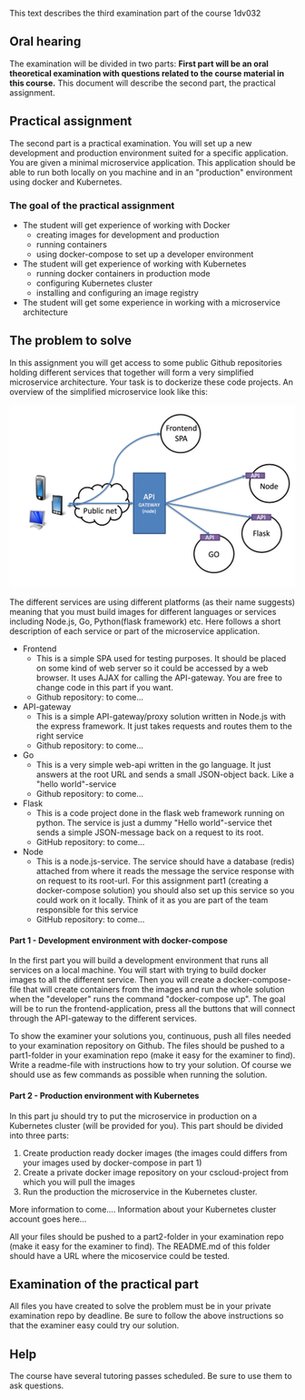 This text describes the third examination part of the course 1dv032


## Oral hearing
The examination will be divided in two parts: **First part will be an oral theoretical examination with questions related to the course material in this course.** This document will describe the second part, the practical assignment.

## Practical assignment
The second part is a practical examination. You will set up a new development and production environment suited for a specific application. You are given a minimal microservice application. This application should be able to run both locally on you machine and in an "production" environment using docker and Kubernetes.

### The goal of the practical assignment
* The student will get experience of working with Docker
  * creating images for development and production
  * running containers
  * using docker-compose to set up a developer environment
* The student will get experience of working with Kubernetes
  * running docker containers in production mode
  * configuring Kubernetes cluster
  * installing and configuring an image registry
* The student will get some experience in working with a microservice architecture


## The problem to solve
In this assignment you will get access to some public Github repositories holding different services that together will form a very simplified microservice architecture. Your task is to dockerize these code projects. An overview of the simplified microservice look like this:

<img src="https://github.com/1dv032/syllabus/raw/master/examination/part_2/ms-overview.png" width="600px">


The different services are using different platforms (as their name suggests) meaning that you must build images for different languages or services including Node.js, Go, Python(flask framework) etc. Here follows a short description of each service or part of the microservice application.

* Frontend
  * This is a simple SPA used for testing purposes. It should be placed on some kind of web server so it could be accessed by a web browser. It uses AJAX for calling the API-gateway. You are free to change code in this part if you want.
  * Github repository: to come...
* API-gateway
  * This is a simple API-gateway/proxy solution written in Node.js with the express framework. It just takes requests and routes them to the right service
  * Github repository: to come...
* Go
  * This is a very simple web-api written in the go language. It just answers at the root URL and sends a small JSON-object back. Like a "hello world"-service
  * Github repository: to come...
* Flask
  * This is a code project done in the flask web framework running on python. The service is just a dummy "Hello world"-service thet sends a simple JSON-message back on a request to its root.
  * GitHub repository: to come...
* Node
  * This is a node.js-service. The service should have a database (redis) attached from where it reads the message the service response with on request to its root-url. For this assignment part1 (creating a docker-compose solution) you should also set up this service so you could work on it locally. Think of it as you are part of the team responsible for this service
  * GitHub repository: to come...

#### Part 1 - Development environment with docker-compose
In the first part you will build a development environment that runs all services on a local machine. You will start with trying to build docker images to all the different service. Then you will create a docker-compose-file that will create containers from the images and run the whole solution when the "developer" runs the command "docker-compose up". The goal will be to run the frontend-application, press all the buttons that will connect through the API-gateway to the different services.

To show the examiner your solutions you, continuous, push all files needed to your examination repository on Github. The files should be pushed to a part1-folder in your examination repo (make it easy for the examiner to find). Write a readme-file with instructions how to try your solution. Of course we should use as few commands as possible when running the solution.



#### Part 2 - Production environment with Kubernetes
In this part ju should try to put the microservice in production on a Kubernetes cluster (will be provided for you). This part should be divided into three parts:

1. Create production ready docker images (the images could differs from your images used by docker-compose in part 1)
2. Create a private docker image repository on your cscloud-project from which you will pull the images
3. Run the production the microservice in the Kubernetes cluster.

More information to come....
Information about your Kubernetes cluster account goes here...

All your files should be pushed to a part2-folder in your examination repo (make it easy for the examiner to find). The README.md of this folder should have a URL where the micoservice could be tested.

## Examination of the practical part
All files you have created to solve the problem must be in your private examination repo by deadline. Be sure to follow the above instructions so that the examiner easy could try our solution.

## Help
The course have several tutoring passes scheduled. Be sure to use them to ask questions.